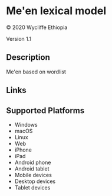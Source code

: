 Me'en lexical model
===================

© 2020 Wycliffe Ethiopia

Version 1.1

Description
-----------

Me'en based on wordlist

Links
-----

Supported Platforms
-------------------
 * Windows
 * macOS
 * Linux
 * Web
 * iPhone
 * iPad
 * Android phone
 * Android tablet
 * Mobile devices
 * Desktop devices
 * Tablet devices

